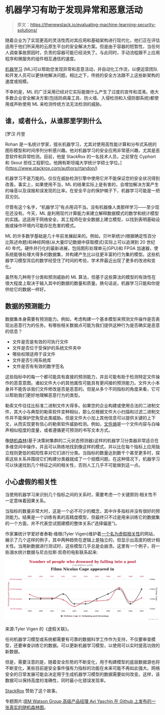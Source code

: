 # 机器学习有助于发现异常和恶意活动

> 原文：<https://thenewstack.io/evaluating-machine-learning-security-solutions/>

随着企业为了实现更高的灵活性而对其应用和基础架构进行现代化，他们正在评估适用于他们所采用的云原生平台的安全解决方案。但是由于容器的短暂性，当任何人调查事故原因时，负责的容器可能已经消失了。与此同时，手动流程跟不上应用程序和微服务的组件相互通信的速度。

[机器学习](/category/machine-learning/) (ML)可以帮助您发现异常和恶意活动，并自动化工作流，以便运营团队和开发人员可以更快地解决问题。相比之下，传统的安全方法跟不上这些新架构的速度或规模。

不幸的是，ML 的广泛采用已经对它实际能做什么产生了过度的宣传和混淆。绝大多数企业安全解决方案(包括防病毒工具、防火墙、入侵检测和入侵防御系统)都使用或声称使用 ML 来检测传统方法无法检测的威胁。

## 谁，或者什么，从谁那里学到什么

 [罗汉·丹登

Rohan 是一名统计学家，擅长机器学习，尤其对使用高性能计算和分布式系统的图形模型和时间序列分析感兴趣。他对机器学习的安全应用非常感兴趣，尤其是恶意软件和异常检测。目前，他是 StackRox 的一名技术人员，之前曾在 Cyphort 和 Skout 担任工程职位。他拥有斯坦福大学统计学硕士学位。](https://www.stackrox.com/authors/rtandon/) 

机器学习不是万能的。仅仅在威胁检测引擎中使用它并不能保证您的安全状况得到改善。事实上，如果使用不当，ML 的结果实际上是有害的，会增加解决方案产生的噪音以及误报和误发现的比率。在安全平台的保护幌子下，机器学习可能是一把双刃剑。

尽管有这个名字，“机器学习”有点用词不当。没有机器像人类那样学习——至少现在还没有。今天，ML 是利用现代计算能力来建立解释数据模式的数学和统计模型的实践。这适用于网络安全，其工程师在安全数据上建立模型，以找到表明基础设施或操作环境内可能存在危害的模式。

ML 的许多数学基础是几十年前发展起来的。例如，贝叶斯统计(根据确定性百分比陈述命题)和神经网络(从大量印记数据中获取模式)实际上可以追溯到 20 世纪 40 年代。硬件并行化的最新进展，包括图形处理单元(GPU)和 FPGA 加速器，使系统能够处理大得多的数据集，并构建产生比以往更丰富的行为集的模型。这些机器学习模型背后的数学经受住了时间的考验，学术界最近出现了更多的改进和变化。

虽然有几种用于分类和预测威胁的 ML 算法，但基于这些算法的模型的有效性在很大程度上取决于输入其中的数据的数量和质量。换句话说，机器学习只能和你提供给它的数据一样好。

## 数据的预测能力

数据集本身需要有预测能力。例如，考虑构建一个基本模型来预测文件操作是否表现出恶意行为的任务。有哪些相关数据点可能为我们提供这种行为是否确实是恶意的信息？

*   文件是否是有效的可执行文件
*   文件是否位于受保护的系统文件夹中
*   哪些权限适用于该文件
*   文件是否引用系统库
*   文件是否有有效的数字签名

这些指标中的每一个都可能具有直接的预测能力，并且可能有助于检测特定文件操作的恶意意图。诸如文件大小的其他属性可能具有更间接的预测能力。文件大小本身并不能告诉我们文件修改是否是恶意的。但是从多个不同指标的角度来看，它可以帮助我们更好地理解恶意行为的类型。

勒索文件往往比标准二进制文件大得多。如果您的企业构建或使用合法的二进制文件，其大小与典型的勒索软件变种相似，那么仅根据文件大小扫描和过滤二进制文件并不能保护您免受此类威胁。但是文件大小加上其他信息可以提供关键的上下文，从而实现更有信心的勒索软件威胁检测。例如，[文件熵](https://isc.sans.edu/forums/diary/Using+File+Entropy+to+Identify+Ransomwared+Files/21351/)是一个文件内容与白噪声相似程度的度量，或者遵循更可预测的书写文本方式。

像[随机森林](http://blog.echen.me/2011/03/14/laymans-introduction-to-random-forests/)(基于决策树集群的二元状态预测器)这样的机器学习分类器非常适合在多维空间中操作，并且可以熟练地找到像这样的模式，并以比在每个指标上应用独立规则更低的假阳性率对它们进行分类。当指标的数量达到数千个甚至更多时，探索这些关系并围绕它们构建分类器就成了一个规模问题。在这种情况下，机器学习可以快速找到几个特征之间的相关性，否则人工几乎不可能做到这一点。

## 小心虚假的相关性

当使用机器学习来识别几个指标之间的关系时，需要考虑一个关键原则:相关性不一定意味着因果关系。

当指标的数量非常大时，这是一个必不可少的概念，其中许多指标并没有很好的预测能力。结果是一个训练有素的高精度模型，但最终只不过是用来训练它的数据集的一个方面，并不代表您试图建模的整体关系(“选择偏差”)。

作家兼统计学爱好者泰勒·维根(Tyler Vigen)维护着[一个名为虚假相关性](http://www.tylervigen.com/spurious-correlations)的网站，展示了几个这样的例子，其中两种趋势在逻辑上是独立的，但显示出高度的统计相关性。当用新数据进行测试时，这些模型几乎总是会崩溃。这里有一个例子，将一些溺水统计数据与尼古拉斯·凯奇的电影联系起来:

[![](img/e42ebd8ea2caa958023211efbbb1e4f9.png)](https://storage.googleapis.com/cdn.thenewstack.io/media/2017/09/21d3c086-spurious-connections-example-graph.png)

来源:Tyler Vigen 的《虚假关联》。

任何机器学习模型或系统都需要有可靠的数据科学工作作为支持，不仅要审查模型，还要审查训练它的数据。可以更新机器学习模型，以使用可以实时提高功效的新数据。

但是，需要注意的是，随着安全形势的不断变化，用于构建模型的底层数据源也将不断变化，某些目前是安全事件强有力指标的功能在未来可能不再如此强大。网络安全的日常发展可能会决定用于生成机器学习模型的数据需要如何改变。这样，该数据可以保持高度的准确性，同时最小化错误发现率。

[StackRox](https://www.stackrox.com/) 赞助了这个故事。

专题图片:[IBM Watson Group 高级产品经理 Avi Yaschin 在 Github 上发布的一张真实的随机森林图](https://github.com/aviyashchin/Kaggle-Project-Rossman-Stores)。

<svg xmlns:xlink="http://www.w3.org/1999/xlink" viewBox="0 0 68 31" version="1.1"><title>Group</title> <desc>Created with Sketch.</desc></svg>